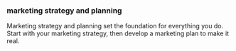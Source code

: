 ### marketing strategy and planning
Marketing strategy and planning set the foundation for everything you do. Start with your marketing strategy, then develop a marketing plan to make it real.